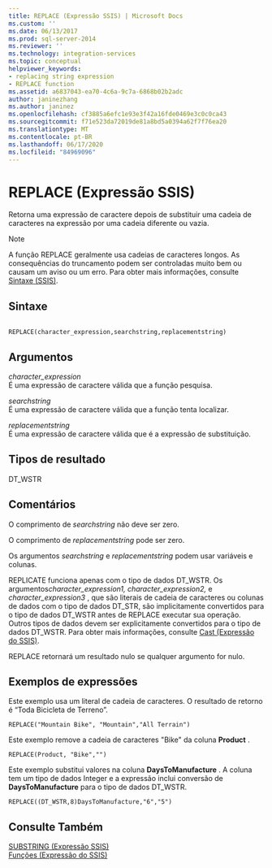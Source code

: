 ```yaml
---
title: REPLACE (Expressão SSIS) | Microsoft Docs
ms.custom: ''
ms.date: 06/13/2017
ms.prod: sql-server-2014
ms.reviewer: ''
ms.technology: integration-services
ms.topic: conceptual
helpviewer_keywords:
- replacing string expression
- REPLACE function
ms.assetid: a6837043-ea70-4c6a-9c7a-6868b02b2adc
author: janinezhang
ms.author: janinez
ms.openlocfilehash: cf3885a6efc1e93e3f42a16fde0469e3c0c0ca43
ms.sourcegitcommit: f71e523da72019de81a8bd5a0394a62f7f76ea20
ms.translationtype: MT
ms.contentlocale: pt-BR
ms.lasthandoff: 06/17/2020
ms.locfileid: "84969096"
---
```

# <a name="replace-ssis-expression"></a>REPLACE (Expressão SSIS)
  Retorna uma expressão de caractere depois de substituir uma cadeia de caracteres na expressão por uma cadeia diferente ou vazia.  
  
> [!NOTE]  
>  A função REPLACE geralmente usa cadeias de caracteres longos. As consequências do truncamento podem ser controladas muito bem ou causam um aviso ou um erro. Para obter mais informações, consulte [Sintaxe &#40;SSIS&#41;](syntax-ssis.md).  
  
## <a name="syntax"></a>Sintaxe  
  
```  
  
REPLACE(character_expression,searchstring,replacementstring)  
```  
  
## <a name="arguments"></a>Argumentos  
 *character_expression*  
 É uma expressão de caractere válida que a função pesquisa.  
  
 *searchstring*  
 É uma expressão de caractere válida que a função tenta localizar.  
  
 *replacementstring*  
 É uma expressão de caractere válida que é a expressão de substituição.  
  
## <a name="result-types"></a>Tipos de resultado  
 DT_WSTR  
  
## <a name="remarks"></a>Comentários  
 O comprimento de *searchstring* não deve ser zero.  
  
 O comprimento de *replacementstring* pode ser zero.  
  
 Os argumentos *searchstring* e *replacementstring* podem usar variáveis e colunas.  
  
 REPLICATE funciona apenas com o tipo de dados DT_WSTR. Os argumentos*character_expression1, character_expression2,* e *character_expression3* , que são literais de cadeia de caracteres ou colunas de dados com o tipo de dados DT_STR, são implicitamente convertidos para o tipo de dados DT_WSTR antes de REPLACE executar sua operação. Outros tipos de dados devem ser explicitamente convertidos para o tipo de dados DT_WSTR. Para obter mais informações, consulte [Cast &#40;Expressão do SSIS&#41;](cast-ssis-expression.md).  
  
 REPLACE retornará um resultado nulo se qualquer argumento for nulo.  
  
## <a name="expression-examples"></a>Exemplos de expressões  
 Este exemplo usa um literal de cadeia de caracteres. O resultado de retorno é “Toda Bicicleta de Terreno”.  
  
```  
REPLACE("Mountain Bike", "Mountain","All Terrain")  
```  
  
 Este exemplo remove a cadeia de caracteres "Bike" da coluna **Product** .  
  
```  
REPLACE(Product, "Bike","")  
```  
  
 Este exemplo substitui valores na coluna **DaysToManufacture** . A coluna tem um tipo de dados Integer e a expressão inclui conversão de **DaysToManufacture** para o tipo de dados DT_WSTR.  
  
```  
REPLACE((DT_WSTR,8)DaysToManufacture,"6","5")  
```  
  
## <a name="see-also"></a>Consulte Também  
 [SUBSTRING &#40;Expressão SSIS&#41;](substring-ssis-expression.md)   
 [Funções &#40;Expressão do SSIS&#41;](functions-ssis-expression.md)  
  
  
